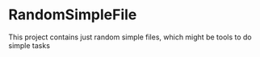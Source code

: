 # RandomSimpleFile
This project contains just random simple files, which might be tools to do simple tasks
